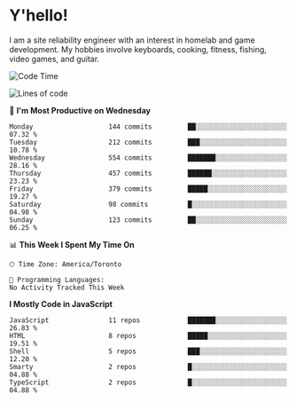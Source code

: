 # Y'hello!
I am a site reliability engineer with an interest in homelab and game development.
My hobbies involve keyboards, cooking, fitness, fishing, video games, and guitar.

<!--START_SECTION:waka-->
![Code Time](http://img.shields.io/badge/Code%20Time-94%20hrs%2054%20mins-blue)

![Lines of code](https://img.shields.io/badge/From%20Hello%20World%20I%27ve%20Written-3.2%20million%20lines%20of%20code-blue)

📅 **I'm Most Productive on Wednesday** 

```text
Monday                   144 commits         ██░░░░░░░░░░░░░░░░░░░░░░░   07.32 % 
Tuesday                  212 commits         ███░░░░░░░░░░░░░░░░░░░░░░   10.78 % 
Wednesday                554 commits         ███████░░░░░░░░░░░░░░░░░░   28.16 % 
Thursday                 457 commits         ██████░░░░░░░░░░░░░░░░░░░   23.23 % 
Friday                   379 commits         █████░░░░░░░░░░░░░░░░░░░░   19.27 % 
Saturday                 98 commits          █░░░░░░░░░░░░░░░░░░░░░░░░   04.98 % 
Sunday                   123 commits         ██░░░░░░░░░░░░░░░░░░░░░░░   06.25 % 
```


📊 **This Week I Spent My Time On** 

```text
🕑︎ Time Zone: America/Toronto

💬 Programming Languages: 
No Activity Tracked This Week
```

**I Mostly Code in JavaScript** 

```text
JavaScript               11 repos            ███████░░░░░░░░░░░░░░░░░░   26.83 % 
HTML                     8 repos             █████░░░░░░░░░░░░░░░░░░░░   19.51 % 
Shell                    5 repos             ███░░░░░░░░░░░░░░░░░░░░░░   12.20 % 
Smarty                   2 repos             █░░░░░░░░░░░░░░░░░░░░░░░░   04.88 % 
TypeScript               2 repos             █░░░░░░░░░░░░░░░░░░░░░░░░   04.88 % 
```




<!--END_SECTION:waka-->
